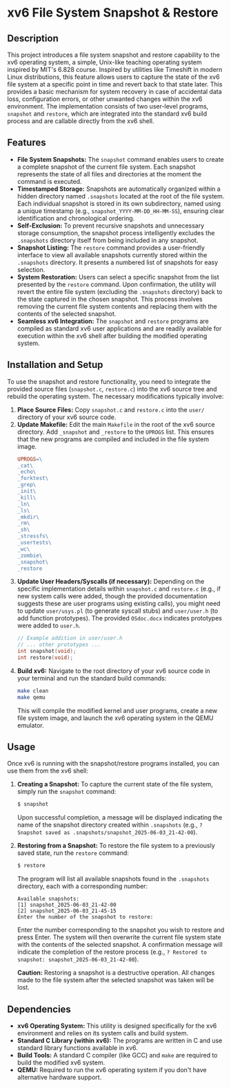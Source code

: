 # xv6 File System Snapshot & Restore

## Description

This project introduces a file system snapshot and restore capability to the xv6 operating system, a simple, Unix-like teaching operating system inspired by MIT's 6.828 course. Inspired by utilities like Timeshift in modern Linux distributions, this feature allows users to capture the state of the xv6 file system at a specific point in time and revert back to that state later. This provides a basic mechanism for system recovery in case of accidental data loss, configuration errors, or other unwanted changes within the xv6 environment. The implementation consists of two user-level programs, `snapshot` and `restore`, which are integrated into the standard xv6 build process and are callable directly from the xv6 shell.

## Features

*   **File System Snapshots:** The `snapshot` command enables users to create a complete snapshot of the current file system. Each snapshot represents the state of all files and directories at the moment the command is executed.
*   **Timestamped Storage:** Snapshots are automatically organized within a hidden directory named `.snapshots` located at the root of the file system. Each individual snapshot is stored in its own subdirectory, named using a unique timestamp (e.g., `snapshot_YYYY-MM-DD_HH-MM-SS`), ensuring clear identification and chronological ordering.
*   **Self-Exclusion:** To prevent recursive snapshots and unnecessary storage consumption, the snapshot process intelligently excludes the `.snapshots` directory itself from being included in any snapshot.
*   **Snapshot Listing:** The `restore` command provides a user-friendly interface to view all available snapshots currently stored within the `.snapshots` directory. It presents a numbered list of snapshots for easy selection.
*   **System Restoration:** Users can select a specific snapshot from the list presented by the `restore` command. Upon confirmation, the utility will revert the entire file system (excluding the `.snapshots` directory) back to the state captured in the chosen snapshot. This process involves removing the current file system contents and replacing them with the contents of the selected snapshot.
*   **Seamless xv6 Integration:** The `snapshot` and `restore` programs are compiled as standard xv6 user applications and are readily available for execution within the xv6 shell after building the modified operating system.

## Installation and Setup

To use the snapshot and restore functionality, you need to integrate the provided source files (`snapshot.c`, `restore.c`) into the xv6 source tree and rebuild the operating system. The necessary modifications typically involve:

1.  **Place Source Files:** Copy `snapshot.c` and `restore.c` into the `user/` directory of your xv6 source code.
2.  **Update Makefile:** Edit the main `Makefile` in the root of the xv6 source directory. Add `_snapshot` and `_restore` to the `UPROGS` list. This ensures that the new programs are compiled and included in the file system image.
    ```makefile
    UPROGS=\
	_cat\
	_echo\
	_forktest\
	_grep\
	_init\
	_kill\
	_ln\
	_ls\
	_mkdir\
	_rm\
	_sh\
	_stressfs\
	_usertests\
	_wc\
	_zombie\
	_snapshot\
	_restore
    ```
3.  **Update User Headers/Syscalls (if necessary):** Depending on the specific implementation details within `snapshot.c` and `restore.c` (e.g., if new system calls were added, though the provided documentation suggests these are user programs using existing calls), you might need to update `user/usys.pl` (to generate syscall stubs) and `user/user.h` (to add function prototypes). The provided `OSdoc.docx` indicates prototypes were added to `user.h`.
    ```c
    // Example addition in user/user.h
    // ... other prototypes ...
    int snapshot(void);
    int restore(void);
    ```
4.  **Build xv6:** Navigate to the root directory of your xv6 source code in your terminal and run the standard build commands:
    ```sh
    make clean
    make qemu
    ```
    This will compile the modified kernel and user programs, create a new file system image, and launch the xv6 operating system in the QEMU emulator.

## Usage

Once xv6 is running with the snapshot/restore programs installed, you can use them from the xv6 shell:

1.  **Creating a Snapshot:**
    To capture the current state of the file system, simply run the `snapshot` command:
    ```sh
    $ snapshot
    ```
    Upon successful completion, a message will be displayed indicating the name of the snapshot directory created within `.snapshots` (e.g., `? Snapshot saved as .snapshots/snapshot_2025-06-03_21-42-00`).

2.  **Restoring from a Snapshot:**
    To restore the file system to a previously saved state, run the `restore` command:
    ```sh
    $ restore
    ```
    The program will list all available snapshots found in the `.snapshots` directory, each with a corresponding number:
    ```
    Available snapshots:
    [1] snapshot_2025-06-03_21-42-00
    [2] snapshot_2025-06-03_21-45-15
    Enter the number of the snapshot to restore: 
    ```
    Enter the number corresponding to the snapshot you wish to restore and press Enter. The system will then overwrite the current file system state with the contents of the selected snapshot. A confirmation message will indicate the completion of the restore process (e.g., `? Restored to snapshot: snapshot_2025-06-03_21-42-00`).

    **Caution:** Restoring a snapshot is a destructive operation. All changes made to the file system after the selected snapshot was taken will be lost.

## Dependencies

*   **xv6 Operating System:** This utility is designed specifically for the xv6 environment and relies on its system calls and build system.
*   **Standard C Library (within xv6):** The programs are written in C and use standard library functions available in xv6.
*   **Build Tools:** A standard C compiler (like GCC) and `make` are required to build the modified xv6 system.
*   **QEMU:** Required to run the xv6 operating system if you don't have alternative hardware support.

